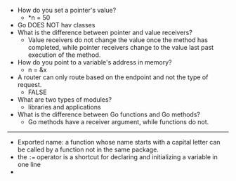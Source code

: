 - How do you set a pointer's value?
  - *n = 50 
- Go DOES NOT hav classes
- What is the difference between pointer and value receivers?
  - Value receivers do not change the value once the method has completed, while pointer receivers change to the value last past execution of the method.
- How do you point to a variable's address in memory?
  - n = &x
- A router can only route based on the endpoint and not the type of request.
  - FALSE
- What are two types of modules?
  - libraries and applications
- What is the difference between Go functions and Go methods?
  - Go methods have a receiver argument, while functions do not.
  
----

- Exported name: a function whose name starts with a capital letter can be called by a function not in the same package.
- the `:=` operator is a shortcut for declaring and initializing a variable in one line
- 